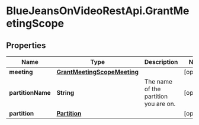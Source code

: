 # BlueJeansOnVideoRestApi.GrantMeetingScope

## Properties
Name | Type | Description | Notes
------------ | ------------- | ------------- | -------------
**meeting** | [**GrantMeetingScopeMeeting**](GrantMeetingScopeMeeting.md) |  | [optional] 
**partitionName** | **String** | The name of the partition you are on. | [optional] 
**partition** | [**Partition**](Partition.md) |  | [optional] 


